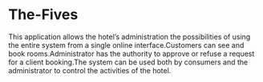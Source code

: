 # The-Fives
This application allows the hotel’s administration the possibilities of using the entire system from a single online interface.Customers can see and book rooms.Administrator has the authority to approve or refuse a request for a client booking.The system can be used both by consumers and the administrator to control the activities of the hotel.
